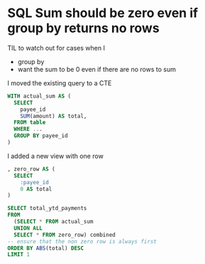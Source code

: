 # SQL Sum should be zero even if group by returns no rows

TIL to watch out for cases when I

-   group by
-   want the sum to be 0 even if there are no rows to sum

I moved the existing query to a CTE

```sql
WITH actual_sum AS (
  SELECT
    payee_id
    SUM(amount) AS total,
  FROM table
  WHERE ...
  GROUP BY payee_id
)
```

I added a new view with one row

```sql
, zero_row AS (
  SELECT
    :payee_id
    0 AS total
)
```

```sql
SELECT total_ytd_payments
FROM
  (SELECT * FROM actual_sum
  UNION ALL
  SELECT * FROM zero_row) combined
-- ensure that the non zero row is always first
ORDER BY ABS(total) DESC
LIMIT 1
```

